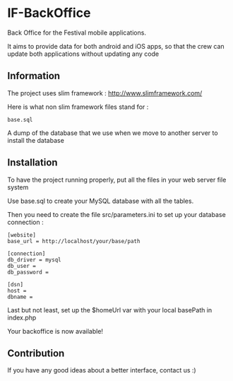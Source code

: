 IF-BackOffice
=============

Back Office for the Festival mobile applications.

It aims to provide data for both android and iOS apps, so that the crew can update both applications without updating any code

## Information

The project uses slim framework : http://www.slimframework.com/

Here is what non slim framework files stand for :

    base.sql

A dump of the database that we use when we move to another server to install the database

## Installation

To have the project running properly, put all the files in your web server file system

Use base.sql to create your MySQL database with all the tables.

Then you need to create the file src/parameters.ini to set up your database connection :

    [website]
    base_url = http://localhost/your/base/path

    [connection]
    db_driver = mysql
    db_user =
    db_password =

    [dsn]
    host =
    dbname =

Last but not least, set up the $homeUrl var with your local basePath in index.php

Your backoffice is now available!

## Contribution

If you have any good ideas about a better interface, contact us :)
